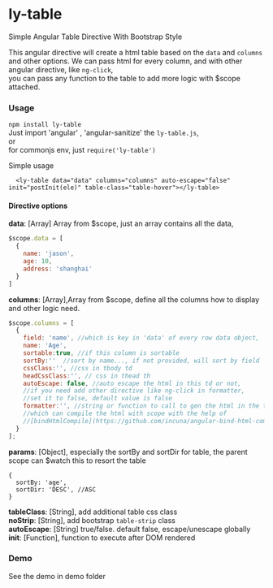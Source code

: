 # ly-table
Simple Angular Table Directive With Bootstrap Style

This angular directive will create a html table based on the `data` and `columns` and other options.
We can pass html for every column, and with other angular directive, like `ng-click`,  
you can pass any function to the table to add more logic with $scope attached.

### Usage

`npm install ly-table`  
Just import 'angular' , 'angular-sanitize' the `ly-table.js`,  
or  
for commonjs env, just `require('ly-table')`  

Simple usage
```
  <ly-table data="data" columns="columns" auto-escape="false" init="postInit(ele)" table-class="table-hover"></ly-table>
```

#### Directive options
**data**: [Array] Array from $scope, just an array contains all the data, 
```javascript
$scope.data = [
  {
    name: 'jason',
    age: 10,
    address: 'shanghai'
  }
]
```
**columns**: [Array],Array from $scope, define all the columns how to display and other logic need.
```javascript
$scope.columns = [
  {
    field: 'name', //which is key in 'data' of every row data object, 
    name: 'Age',
    sortable:true, //if this column is sortable
    sortBy:''  //sort by name..., if not provided, will sort by field
    cssClass:'', //css in tbody td
    headCssClass:'', // css in thead th
    autoEscape: false, //auto escape the html in this td or not, 
    //if you need add other directive like ng-click in formatter, 
    //set it to false, default value is false
    formatter:'', //string or function to call to gen the html in the td, 
    //which can compile the html with scope with the help of      
    //[bindHtmlCompile](https://github.com/incuna/angular-bind-html-compile) directive, see demo
  }
];
```
**params**: [Object], especially the sortBy and sortDir for table, the parent scope can $watch this to resort the table 
```
{
  sortBy: 'age',
  sortDir: 'DESC', //ASC
}
```
**tableClass**: [String], add additional table css class  
**noStrip**: [String], add bootstrap `table-strip` class  
**autoEscape**: [String] true/false. default false, escape/unescape globally  
**init**: [Function], function to execute after DOM rendered  

### Demo
See the demo in demo folder
